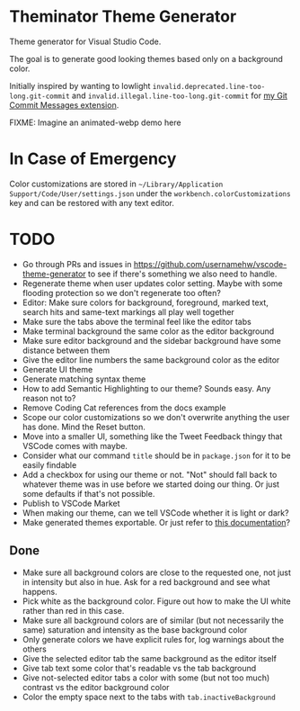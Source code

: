 # Theminator Theme Generator

Theme generator for Visual Studio Code.

The goal is to generate good looking themes based only on a background color.

Initially inspired by wanting to lowlight
`invalid.deprecated.line-too-long.git-commit` and
`invalid.illegal.line-too-long.git-commit` for [my Git Commit Messages
extension](https://github.com/walles/git-commit-message-plus).

FIXME: Imagine an animated-webp demo here

# In Case of Emergency

Color customizations are stored in `~/Library/Application Support/Code/User/settings.json`
under the `workbench.colorCustomizations` key and can be restored with any text editor.

# TODO

- Go through PRs and issues in
  <https://github.com/usernamehw/vscode-theme-generator> to see if there's
  something we also need to handle.
- Regenerate theme when user updates color setting. Maybe with some flooding
  protection so we don't regenerate too often?
- Editor: Make sure colors for background, foreground, marked text, search hits
  and same-text markings all play well together
- Make sure the tabs above the terminal feel like the editor tabs
- Make terminal background the same color as the editor background
- Make sure editor background and the sidebar background have some distance
  between them
- Give the editor line numbers the same background color as the editor
- Generate UI theme
- Generate matching syntax theme
- How to add Semantic Highlighting to our theme? Sounds easy. Any reason not to?
- Remove Coding Cat references from the docs example
- Scope our color customizations so we don't overwrite anything the user has
  done. Mind the Reset button.
- Move into a smaller UI, something like the Tweet Feedback thingy that VSCode
  comes with maybe.
- Consider what our command `title` should be in `package.json` for it to be
  easily findable
- Add a checkbox for using our theme or not. "Not" should fall back to whatever
  theme was in use before we started doing our thing. Or just some defaults if
  that's not possible.
- Publish to VSCode Market
- When making our theme, can we tell VSCode whether it is light or dark?
- Make generated themes exportable. Or just refer to [this
  documentation](https://code.visualstudio.com/api/extension-guides/color-theme#create-a-new-color-theme)?

## Done

- Make sure all background colors are close to the requested one, not just in
  intensity but also in hue. Ask for a red background and see what happens.
- Pick white as the background color. Figure out how to make the UI white rather
  than red in this case.
- Make sure all background colors are of similar (but not necessarily the same)
  saturation and intensity as the base background color
- Only generate colors we have explicit rules for, log warnings about the others
- Give the selected editor tab the same background as the editor itself
- Give tab text some color that's readable vs the tab background
- Give not-selected editor tabs a color with some (but not too much) contrast vs
  the editor background color
- Color the empty space next to the tabs with `tab.inactiveBackground`
